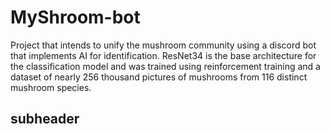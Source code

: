 # MyShroom-bot
Project that intends to unify the mushroom community using a discord bot that implements AI for identification. ResNet34 is the base architecture for the classification model and was trained using reinforcement training and a dataset of nearly 256 thousand pictures of mushrooms from 116 distinct mushroom species.

## subheader
